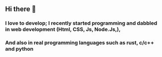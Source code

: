 ## Hi there 👋

### I love to develop; I recently started programming and dabbled in web development (Html, CSS, Js, Node.Js,), 
### And also in real programming languages such as rust, c/c++ and python
